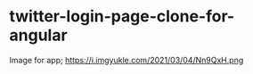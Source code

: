 # twitter-login-page-clone-for-angular

Image for app;
https://i.imgyukle.com/2021/03/04/Nn9QxH.png
